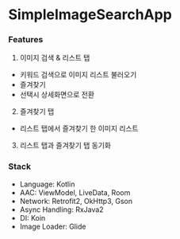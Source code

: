 # SimpleImageSearchApp
### Features
1. 이미지 검색 & 리스트 탭
- 키워드 검색으로 이미지 리스트 불러오기
- 즐겨찾기 
- 선택시 상세화면으로 전환

2. 즐겨찾기 탭
- 리스트 탭에서 즐겨찾기 한 이미지 리스트

3. 리스트 탭과 즐겨찾기 탭 동기화 


### Stack
- Language: Kotlin
- AAC: ViewModel, LiveData, Room
- Network: Retrofit2, OkHttp3, Gson
- Async Handling: RxJava2
- DI: Koin  
- Image Loader: Glide
